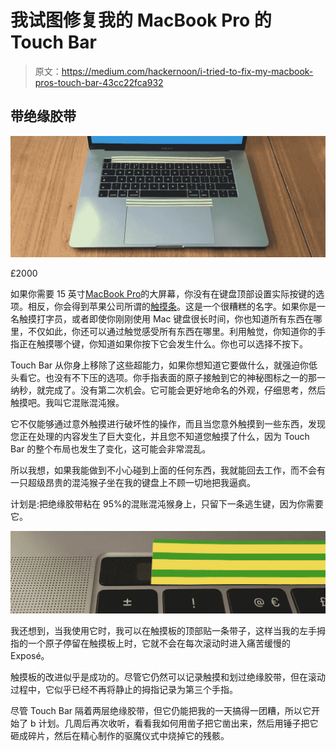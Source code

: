 # 我试图修复我的 MacBook Pro 的 Touch Bar

> 原文：<https://medium.com/hackernoon/i-tried-to-fix-my-macbook-pros-touch-bar-43cc22fca932>

## 带绝缘胶带

![](img/7a73835e4091b1675515b86f93eeaa89.png)

£2000

如果你需要 15 英寸[MacBook Pro](https://hackernoon.com/tagged/macbook-pro)的大屏幕，你没有在键盘顶部设置实际按键的选项。相反，你会得到苹果公司所谓的[触摸条](https://hackernoon.com/tagged/touch-bar)。这是一个很糟糕的名字。如果你是一名触摸打字员，或者即使你刚刚使用 Mac 键盘很长时间，你也知道所有东西在哪里，不仅如此，你还可以通过触觉感受所有东西在哪里。利用触觉，你知道你的手指正在触摸哪个键，你知道如果你按下它会发生什么。你也可以选择不按下。

Touch Bar 从你身上移除了这些超能力，如果你想知道它要做什么，就强迫你低头看它。也没有不下压的选项。你手指表面的原子接触到它的神秘图标之一的那一纳秒，就完成了。没有第二次机会。它可能会更好地命名的外观，仔细思考，然后触摸吧。我叫它混账混沌猴。

它不仅能够通过意外触摸进行破坏性的操作，而且当您意外触摸到一些东西，发现您正在处理的内容发生了巨大变化，并且您不知道您触摸了什么，因为 Touch Bar 的整个布局也发生了变化，这可能会非常混乱。

所以我想，如果我能做到不小心碰到上面的任何东西，我就能回去工作，而不会有一只超级昂贵的混沌猴子坐在我的键盘上不顾一切地把我逼疯。

计划是:把绝缘胶带粘在 95%的混账混沌猴身上，只留下一条逃生键，因为你需要它。

![](img/2a9e405d570551820d20fc465653f5d6.png)

我还想到，当我使用它时，我可以在触摸板的顶部贴一条带子，这样当我的左手拇指的一个原子停留在触摸板上时，它就不会在每次滚动时进入痛苦缓慢的 Exposé。

触摸板的改进似乎是成功的。尽管它仍然可以记录触摸和划过绝缘胶带，但在滚动过程中，它似乎已经不再将静止的拇指记录为第三个手指。

尽管 Touch Bar 隔着两层绝缘胶带，但它仍能把我的一天搞得一团糟，所以它开始了 b 计划。几周后再次收听，看看我如何用凿子把它凿出来，然后用锤子把它砸成碎片，然后在精心制作的驱魔仪式中烧掉它的残骸。